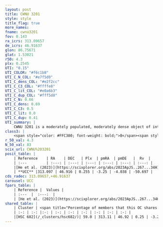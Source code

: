 ```yaml
---
layout: post
title: CWNU 3201
style: style
title_flag: true
more_names: 
fname: cwnu3201
fov: 0.143
ra_icrs: 313.09657
de_icrs: 46.91637
glon: 86.75671
glat: 1.53021
r50: 4.3
plx: 0.2545
UTI: "0.15"
UTI_COLOR: "#f6c1b8"
UTI_C_N_COL: "#e7f5d0"
UTI_C_dens_COL: "#e2f2cc"
UTI_C_C3_COL: "#ffffe8"
UTI_C_lit_COL: "#e0a6b3"
UTI_C_dup_COL: "#fff5d8"
UTI_C_N: 0.66
UTI_C_dens: 0.69
UTI_C_C3: 0.5
UTI_C_lit: 0.0
UTI_C_dup: 0.41
UTI_summary: |
    CWNU 3201 is a moderately populated, moderately dense object of intermediate C3 quality. It was recently reported in the literature.<br><br><span style="color: #99180f; font-weight: bold;">Warning: </span>This is possibly a duplicated object, which shares a significant percentage of members with at least one previously reported entry.
class3: |
    <span style="color: #FFC300; font-weight: bold;">B</span><span style="color: #FFC300; font-weight: bold;">B</span>
r_50_val: 4.3
N_50_val: 83
scix_url: CWNU%203201
posit_table: |
    | Reference    | RA    | DEC   | Plx  | pmRA  | pmDE   |  Rv  |
    | :---         | :---: | :---: | :---: | :---: | :---: | :---: |
    |[He et al. (2023)](https://scixplorer.org/abs/2023ApJS..267...34H) | 313.096 | 46.904 | 0.257 | -3.239 | -4.056 | -43.33 |
    | **UCC** |313.097 | 46.916 | 0.255 | -3.25 | -4.038 | -50.697 | 
cds_radec: 313.09657,+46.91637
carousel: UCC
fpars_table: |
    | Reference |  Values |
    | :---  |  :---:  |
    | [He et al. (2023)](https://scixplorer.org/abs/2023ApJS..267...34H) | `A0=2.55, m-M=12.55, logA=7.3` |
shared_table: |
    | Cluster | <span title="Percentage of members that this OC shares with the ones listed">%</span>   | RA   | DEC   | Plx   | pmRA  | pmDE  | Rv | UTI |
    | :-: | :-: |:-: | :-: | :-: | :-: | :-: | :-: | :-: |
    |[HSC 682](/_clusters/hsc682/)| 59.0 | 313.11 | 46.92 | 0.25 | -3.27 | -4.05 | -43.33 |0.48 |
---
```

